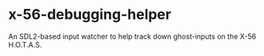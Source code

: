 # x-56-debugging-helper
An SDL2-based input watcher to help track down ghost-inputs on the X-56 H.O.T.A.S.
